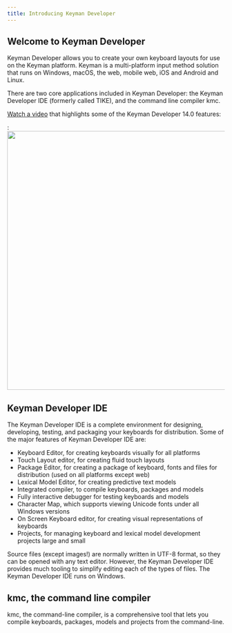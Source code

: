 ```yaml
---
title: Introducing Keyman Developer
---
```


## Welcome to Keyman Developer

Keyman Developer allows you to create your own keyboard layouts for use
on the Keyman platform. Keyman is a multi-platform input method solution
that runs on Windows, macOS, the web, mobile web, iOS and Android and
Linux.

There are two core applications included in Keyman Developer: the Keyman
Developer IDE (formerly called TIKE), and the command line compiler kmc.

[Watch a video](https://youtu.be/kwhgx_eX4Es) that highlights some of
the Keyman Developer 14.0 features:

:<img class="video-thumbnail" data-video="https://www.youtube.com/embed/kwhgx_eX4Es" src="https://img.youtube.com/vi/kwhgx_eX4Es/maxresdefault.jpg" width="600px">

## Keyman Developer IDE

The Keyman Developer IDE is a complete environment for designing,
developing, testing, and packaging your keyboards for distribution. Some
of the major features of Keyman Developer IDE are:

-   Keyboard Editor, for creating keyboards visually for all platforms
-   Touch Layout editor, for creating fluid touch layouts
-   Package Editor, for creating a package of keyboard, fonts and files for distribution (used on all platforms except web)
-   Lexical Model Editor, for creating predictive text models
-   Integrated compiler, to compile keyboards, packages and models
-   Fully interactive debugger for testing keyboards and models
-   Character Map, which supports viewing Unicode fonts under all Windows versions
-   On Screen Keyboard editor, for creating visual representations of keyboards
-   Projects, for managing keyboard and lexical model development projects large and small

Source files (except images!) are normally written in UTF-8 format, so
they can be opened with any text editor. However, the Keyman Developer
IDE provides much tooling to simplify editing each of the types of
files. The Keyman Developer IDE runs on Windows.

## kmc, the command line compiler


kmc, the command-line compiler, is a comprehensive tool that lets you
compile keyboards, packages, models and projects from the command-line.
